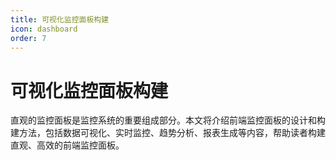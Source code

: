 ```yaml
---
title: 可视化监控面板构建
icon: dashboard
order: 7
---
```


# 可视化监控面板构建

直观的监控面板是监控系统的重要组成部分。本文将介绍前端监控面板的设计和构建方法，包括数据可视化、实时监控、趋势分析、报表生成等内容，帮助读者构建直观、高效的前端监控面板。

